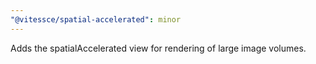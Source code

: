 ```yaml
---
"@vitessce/spatial-accelerated": minor
---
```


Adds the spatialAccelerated view for rendering of large image volumes.

